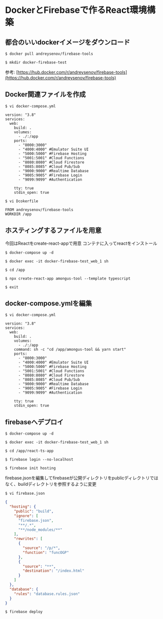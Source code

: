 # DockerとFirebaseで作るReact環境構築

## 都合のいいdockerイメージをダウンロード
`$ docker pull andreysenov/firebase-tools`

`$ mkdir docker-firebase-test`

参考: [https://hub.docker.com/r/andreysenov/firebase-tools](https://hub.docker.com/r/andreysenov/firebase-tools)

## Docker関連ファイルを作成

`$ vi docker-compose.yml`

```
version: "3.8"
services:
  web:
    build: .
    volumes:
      - ./:/app 
    ports:
      - "8000:3000"
      - "4000:4000" #Emulator Suite UI
      - "5000:5000" #Firebase Hosting
      - "5001:5001" #Cloud Functions
      - "8080:8080" #Cloud Firestore
      - "8085:8085" #Cloud Pub/Sub
      - "9000:9000" #Realtime Database
      - "9005:9005" #Firebase Login
      - "9099:9099" #Authentication
    
    tty: true
    stdin_open: true
```

`$ vi Dcokerfile`

```
FROM andreysenov/firebase-tools
WORKDIR /app
```

## ホスティングするファイルを用意
今回はReactをcreate-react-appで用意
コンテナに入ってreactをインストール

`$ docker-compose up -d`

`$ docker exec -it docker-firebase-test_web_1 sh`

`$ cd /app`

`$ npx create-react-app amongus-tool --template typescript`

`$ exit`

## docker-compose.ymlを編集
`$ vi docker-compose.yml`

```
version: "3.8"
services:
  web:
    build: .
    volumes:
      - ./:/app 
    command: sh -c "cd /app/amongus-tool && yarn start"
    ports:
      - "8000:3000"
      - "4000:4000" #Emulator Suite UI
      - "5000:5000" #Firebase Hosting
      - "5001:5001" #Cloud Functions
      - "8080:8080" #Cloud Firestore
      - "8085:8085" #Cloud Pub/Sub
      - "9000:9000" #Realtime Database
      - "9005:9005" #Firebase Login
      - "9099:9099" #Authentication
    
    tty: true
    stdin_open: true
```

## firebaseへデプロイ
`$ docker-compose up -d`

`$ docker exec -it docker-firebase-test_web_1 sh`

`$ cd /app/react-ts-app`

`$ firebase login --no-localhost`

`$ firebase init hosting`

firebase.jsonを編集してfirebaseが公開ディレクトリをpublicディレクトリではなく、buildディレクトリを参照するように変更

`$ vi firebase.json`
```firebase.json
{
  "hosting": {
    "public": "build",
    "ignore": [
      "firebase.json",
      "**/.*",
      "**/node_modules/**"
    ],
    "rewrites": [
      {
        "source": "/p/*",
        "function": "funcOGP"
      },
      {
        "source": "**",
        "destination": "/index.html"
      }
    ]
  },
  "database": {
    "rules": "database.rules.json"
  }
}

```

`$ firebase deploy`
